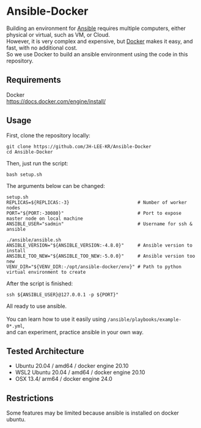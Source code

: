 # Ansible-Docker

Building an environment for <a href="https://www.ansible.com/">Ansible</a> requires multiple computers, either physical or virtual, such as VM, or Cloud. <br>
However, it is very complex and expensive, but <a href="https://www.docker.com/">Docker</a> makes it easy, and fast, with no additional cost. <br>
So we use Docker to build an ansible environment using the code in this repository.


## Requirements
Docker <br>
https://docs.docker.com/engine/install/

## Usage
First, clone the repository locally:
```
git clone https://github.com/JH-LEE-KR/Ansible-Docker
cd Ansible-Docker
```
Then, just run the script:
```
bash setup.sh
```
The arguments below can be changed:
```
setup.sh
REPLICAS=${REPLICAS:-3}                         # Number of worker nodes
PORT="${PORT:-30080}"                           # Port to expose master node on local machine
ANSIBLE_USER="sadmin"                           # Username for ssh & ansible

./ansible/ansible.sh
ANSIBLE_VERSION="${ANSIBLE_VERSION:-4.8.0}"     # Ansible version to install
ANSIBLE_TOO_NEW="${ANSIBLE_TOO_NEW:-5.0.0}"     # Ansible version too new
VENV_DIR="${VENV_DIR:-/opt/ansible-docker/env}" # Path to python virtual environment to create
```
After the script is finished:
```
ssh ${ANSIBLE_USER}@127.0.0.1 -p ${PORT}"
```
All ready to use ansible. <br><br>
You can learn how to use it easily using `/ansible/playbooks/example-0*.yml`, <br>
and can experiment, practice ansible in your own way.

## Tested Architecture
- Ubuntu 20.04 / amd64 / docker engine 20.10
- WSL2 Ubuntu 20.04 / amd64 / docker engine 20.10
- OSX 13.4/ arm64 / docker engine 24.0

## Restrictions
Some features may be limited because ansible is installed on docker ubuntu.
